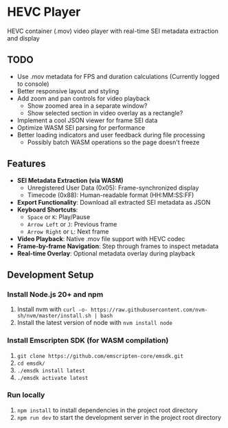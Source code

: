 # HEVC Player

HEVC container (.mov) video player with real-time SEI metadata extraction and display

## TODO

- Use .mov metadata for FPS and duration calculations (Currently logged to console)
- Better responsive layout and styling
- Add zoom and pan controls for video playback
  - Show zoomed area in a separate window?
  - Show selected section in video overlay as a rectangle?
- Implement a cool JSON viewer for frame SEI data
- Optimize WASM SEI parsing for performance
- Better loading indicators and user feedback during file processing
  - Possibly batch WASM operations so the page doesn't freeze

## Features

- **SEI Metadata Extraction (via WASM)**
  - Unregistered User Data (0x05): Frame-synchronized display
  - Timecode (0x88): Human-readable format (HH:MM:SS:FF)
- **Export Functionality**: Download all extracted SEI metadata as JSON
- **Keyboard Shortcuts**: 
  - `Space` or `K`: Play/Pause
  - `Arrow Left` or `J`: Previous frame
  - `Arrow Right` or `L`: Next frame
- **Video Playback**: Native .mov file support with HEVC codec
- **Frame-by-frame Navigation**: Step through frames to inspect metadata
- **Real-time Overlay**: Optional metadata overlay during playback

## Development Setup

### Install Node.js 20+ and npm

1. Install nvm with `curl -o- https://raw.githubusercontent.com/nvm-sh/nvm/master/install.sh | bash`
1. Install the latest version of node with `nvm install node`

### Install Emscripten SDK (for WASM compilation)

1. `git clone https://github.com/emscripten-core/emsdk.git`
1.  `cd emsdk/`
1. `./emsdk install latest`
1. `./emsdk activate latest`

### Run locally

1. `npm install` to install dependencies in the project root directory
1. `npm run dev` to start the development server in the project root directory
